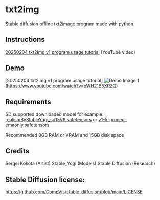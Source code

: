 # txt2img
Stable diffusion offline txt2image program made with python.

## Instructions
[20250204 txt2img v1 program usage tutorial](https://www.youtube.com/watch?v=oWH21B5XRZQ) (YouTube video)

## Demo
[20250204 txt2img v1 program usage tutorial] ![Demo Image 1](demo1) (https://www.youtube.com/watch?v=oWH21B5XRZQ)

## Requirements
SD supported downloaded model for example:
[realismByStableYogi_sd15V9.safetensors](https://civitai.com/api/download/models/66991?type=Model&format=SafeTensor&size=full&fp=fp16)
or
[v1-5-pruned-emaonly.safetensors](https://huggingface.co/stable-diffusion-v1-5/stable-diffusion-v1-5/resolve/main/v1-5-pruned-emaonly.safetensors?download=true)

Recommended 8GB RAM or VRAM and 15GB disk space

## Credits
Sergei Kokota (Artist)
Stable_Yogi (Models)
Stable Diffusion (Research)

## Stable Diffusion license:
https://github.com/CompVis/stable-diffusion/blob/main/LICENSE
